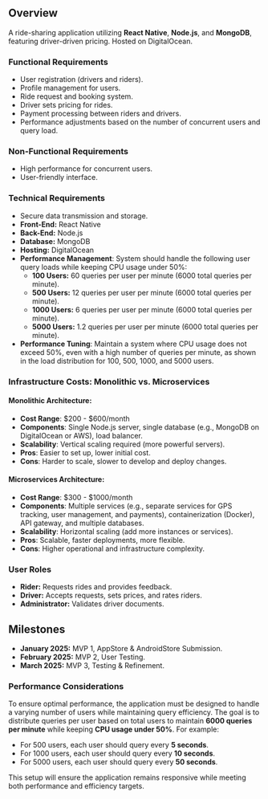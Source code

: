 ## Overview
A ride-sharing application utilizing **React Native**, **Node.js**, and **MongoDB**, featuring driver-driven pricing. Hosted on DigitalOcean.

### Functional Requirements
- User registration (drivers and riders).
- Profile management for users.
- Ride request and booking system.
- Driver sets pricing for rides.
- Payment processing between riders and drivers.
- Performance adjustments based on the number of concurrent users and query load.

### Non-Functional Requirements
- High performance for concurrent users.
- User-friendly interface.


### Technical Requirements
- Secure data transmission and storage.
- **Front-End:** React Native
- **Back-End:** Node.js
- **Database:** MongoDB
- **Hosting:** DigitalOcean
- **Performance Management**: System should handle the following user query loads while keeping CPU usage under 50%:
    - **100 Users:** 60 queries per user per minute (6000 total queries per minute).
    - **500 Users:** 12 queries per user per minute (6000 total queries per minute).
    - **1000 Users:** 6 queries per user per minute (6000 total queries per minute).
    - **5000 Users:** 1.2 queries per user per minute (6000 total queries per minute).
- **Performance Tuning**: Maintain a system where CPU usage does not exceed 50%, even with a high number of queries per minute, as shown in the load distribution for 100, 500, 1000, and 5000 users.

### Infrastructure Costs: Monolithic vs. Microservices

#### Monolithic Architecture:
- **Cost Range**: $200 - $600/month
- **Components**: Single Node.js server, single database (e.g., MongoDB on DigitalOcean or AWS), load balancer.
- **Scalability**: Vertical scaling required (more powerful servers).
- **Pros**: Easier to set up, lower initial cost.
- **Cons**: Harder to scale, slower to develop and deploy changes.

#### Microservices Architecture:
- **Cost Range**: $300 - $1000/month
- **Components**: Multiple services (e.g., separate services for GPS tracking, user management, and payments), containerization (Docker), API gateway, and multiple databases.
- **Scalability**: Horizontal scaling (add more instances or services).
- **Pros**: Scalable, faster deployments, more flexible.
- **Cons**: Higher operational and infrastructure complexity.

### User Roles
- **Rider:** Requests rides and provides feedback.
- **Driver:** Accepts requests, sets prices, and rates riders.
- **Administrator:** Validates driver documents.

## Milestones
- **January 2025:** MVP 1, AppStore & AndroidStore Submission.
- **February 2025:** MVP 2, User Testing.
- **March 2025:** MVP 3, Testing & Refinement.

### Performance Considerations
To ensure optimal performance, the application must be designed to handle a varying number of users while maintaining query efficiency. The goal is to distribute queries per user based on total users to maintain **6000 queries per minute** while keeping **CPU usage under 50%**. For example:
- For 500 users, each user should query every **5 seconds**.
- For 1000 users, each user should query every **10 seconds**.
- For 5000 users, each user should query every **50 seconds**.

This setup will ensure the application remains responsive while meeting both performance and efficiency targets.
